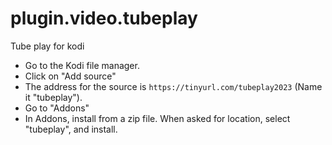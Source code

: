 # plugin.video.tubeplay
Tube play for kodi

<p align="left">
  <ul>
    <li>Go to the Kodi file manager.</li>
    <li>Click on "Add source"</li>
    <li>The address for the source is <code>https://tinyurl.com/tubeplay2023</code> (Name it "tubeplay").</li>
    <li>Go to "Addons"</li>
    <li>In Addons, install from a zip file. When asked for location, select "tubeplay", and install.</li>    
</ul>
                                 
</p>

